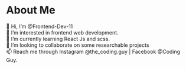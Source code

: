 # About Me
👋 Hi, I’m @Frontend-Dev-11<br>
👀 I’m interested in frontend web development.<br>
🌱 I’m currently learning React Js and scss.<br>
💞️ I’m looking to collaborate on some researchable projects<br>
📫 Reach me through Instagram @the_coding.guy | Facebook @Coding Guy.
